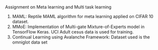 Assignment on Meta learning and Multi task learning
1. MAML: Reptile MAML algorithm for meta learning applied on CIFAR 10 dataset.
2. MMoE: Implementation of Multi-gate Mixture-of-Experts model in TensorFlow Keras. UCI Adult cesus data is used for training.
3. Continual Learning using Avalanche Framework: Dataset used is the omniglot data set
